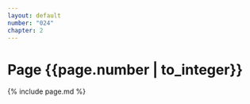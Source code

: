 ```yaml
---
layout: default
number: "024"
chapter: 2
---
```


# Page {{page.number | to_integer}}
{% include page.md %}
